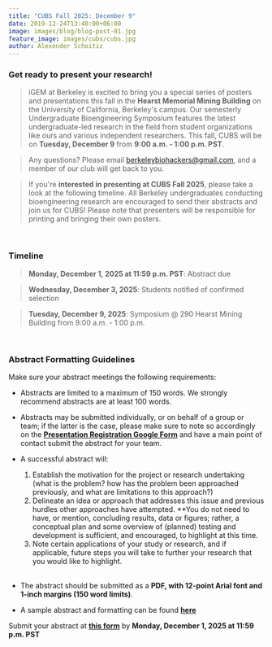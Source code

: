 ```yaml
---
title: "CUBS Fall 2025: December 9"
date: 2019-12-24T13:40:00+06:00
image: images/blog/blog-post-01.jpg
feature_image: images/cubs/cubs.jpg
author: Alexender Schoitiz
---
```

### Get ready to present your research!

> iGEM at Berkeley is excited to bring you a special series of posters and presentations this fall in the **Hearst Memorial Mining Building** on the University of California, Berkeley's campus. Our semesterly Undergraduate Bioengineering Symposium features the latest undergraduate-led research in the field from student organizations like ours and various independent researchers. This fall, CUBS will be on **Tuesday, December 9** from **9:00 a.m. - 1:00 p.m. PST**.

> Any questions? Please email <berkeleybiohackers@gmail.com>, and a member of our club will get back to you.

> If you're **interested in presenting at CUBS Fall 2025**, please take a look at the following timeline. All Berkeley undergraduates conducting bioengineering research are encouraged to send their abstracts and join us for CUBS! Please note that presenters will be responsible for printing and bringing their own posters.

&nbsp;

### Timeline

> **Monday, December 1, 2025 at 11:59 p.m. PST**: Abstract due

> **Wednesday, December 3, 2025**: Students notified of confirmed selection

> **Tuesday, December 9, 2025**: Symposium @ 290 Hearst Mining Building from 9:00 a.m. - 1:00 p.m.

&nbsp;

### Abstract Formatting Guidelines

Make sure your abstract meetings the following requirements:

* Abstracts are limited to a maximum of 150 words. We strongly recommend abstracts are at least 100 words.

* Abstracts may be submitted individually, or on behalf of a group or team; if the latter is the case, please make sure to note so accordingly on the [**Presentation Registration Google Form**](https://forms.gle/1DpiDhP7ycXgfeKV6) and have a main point of contact submit the abstract for your team. 

* A successful abstract will:
  1. Establish the motivation for the project or research undertaking (what is the problem? how has the problem been approached previously, and what are limitations to this approach?)
  2. Delineate an idea or approach that addresses this issue and previous hurdles other approaches have attempted.
    **You do not need to have, or mention, concluding results, data or figures; rather, a conceptual plan and some overview of (planned) testing and development is sufficient, and encouraged, to highlight at this time.
  3. Note certain applications of your study or research, and if applicable, future steps you will take to further your research that you would like to highlight.  
&nbsp;
* The abstract should be submitted as a **PDF, with 12-point Arial font and 1-inch margins (150 word limits)**.

* A sample abstract and formatting can be found [**here**](https://bit.ly/cubs-sample-abstract)

Submit your abstract at [**this form**](https://forms.gle/1DpiDhP7ycXgfeKV6) by **Monday, December 1, 2025 at 11:59 p.m. PST**